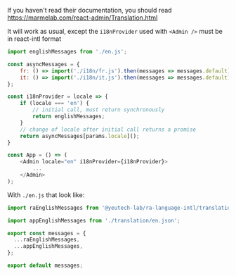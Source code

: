 If you haven't read their documentation, you should read https://marmelab.com/react-admin/Translation.html


It will work as usual, except the `i18nProvider` used with `<Admin />` must be in react-intl format

```js static
import englishMessages from './en.js';

const asyncMessages = {
    fr: () => import('./i18n/fr.js').then(messages => messages.default),
    it: () => import('./i18n/it.js').then(messages => messages.default),
};

const i18nProvider = locale => {
    if (locale === 'en') {
        // initial call, must return synchronously
        return englishMessages;
    }
    // change of locale after initial call returns a promise
    return asyncMessages[params.locale]();
}

const App = () => (
    <Admin locale="en" i18nProvider={i18nProvider}>
        ...
    </Admin>
);
```

With `./en.js` that look like:

```js static
import raEnglishMessages from '@yeutech-lab/ra-language-intl/translation/en.json';

import appEnglishMessages from './translation/en.json';

export const messages = {
  ...raEnglishMessages,
  ...appEnglishMessages,
};

export default messages;
```

